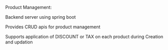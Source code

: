 Product Management:


  Backend server using spring boot

  Provides CRUD apis for product management

  Supports application of DISCOUNT or TAX on each product during Creation and updation
  
